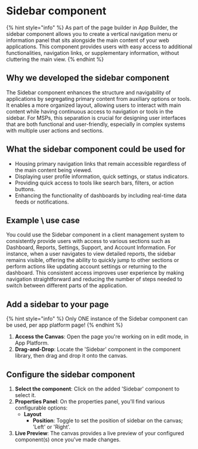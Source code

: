# Sidebar component

{% hint style="info" %}
As part of the page builder in App Builder, the sidebar component allows you to create a vertical navigation menu or information panel that sits alongside the main content of your web applications. This component provides users with easy access to additional functionalities, navigation links, or supplementary information, without cluttering the main view.
{% endhint %}

## Why we developed the sidebar component

The Sidebar component enhances the structure and navigability of applications by segregating primary content from auxiliary options or tools. It enables a more organized layout, allowing users to interact with main content while having continuous access to navigation or tools in the sidebar. For MSPs, this separation is crucial for designing user interfaces that are both functional and user-friendly, especially in complex systems with multiple user actions and sections.

## What the sidebar component could be used for

* Housing primary navigation links that remain accessible regardless of the main content being viewed.
* Displaying user profile information, quick settings, or status indicators.
* Providing quick access to tools like search bars, filters, or action buttons.
* Enhancing the functionality of dashboards by including real-time data feeds or notifications.

## **Example \ use case**

You could use the Sidebar component in a client management system to consistently provide users with access to various sections such as Dashboard, Reports, Settings, Support, and Account Information. For instance, when a user navigates to view detailed reports, the sidebar remains visible, offering the ability to quickly jump to other sections or perform actions like updating account settings or returning to the dashboard. This consistent access improves user experience by making navigation straightforward and reducing the number of steps needed to switch between different parts of the application.

## Add a sidebar to your page

{% hint style="info" %}
Only ONE instance of the Sidebar component can be used, per app platform page!
{% endhint %}

1. **Access the Canvas**: Open the page you're working on in edit mode, in App Platform.
2. **Drag-and-Drop**: Locate the 'Sidebar' component in the component library, then drag and drop it onto the canvas.

## Configure the sidebar component

1. **Select the component**: Click on the added 'Sidebar' component to select it.
2. **Properties Panel**: On the properties panel, you'll find various configurable options:
   * **Layout**
     * **Position**: Toggle to set the position of sidebar on the canvas; 'Left' or 'Right'.
3. **Live Preview**: The canvas provides a live preview of your configured component(s) once you've made changes.

